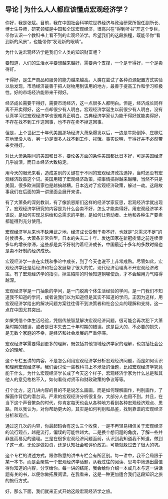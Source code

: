 ## 导论 | 为什么人人都应该懂点宏观经济学？

你好，我是张斌。目前，我在中国社会科学院世界经济与政治研究所担任副所长、博士生导师，研究领域是中国和全球宏观经济，很高兴在“得到听书”开这个专栏，带你认识一个教科书上看不到的宏观经济学。希望我们的这段旅程，既能带你“看到新的风景”，也能带你“发现新的眼睛”。

为什么说宏观经济学是我们全人类的知识财富呢？

要知道，人们的生活水平要想越来越好，需要两个支撑，一个是干得好，一个是卖得好。

干得好，是生产商品和服务的能力越来越高。人类在尝试了各种资源配置方式实验以后发现，市场经济最善于把人财物用到该用的地方，最善于提高工作和学习积极性。好的市场经济能带来干得好。

经济成长需要干得好，需要市场经济，这一点很多人都明白。但是，经济成长同样离不开卖得好，这一点却很少有人明白。宏观经济学诞生以前很少有人明白，没有认真学习过宏观经济学也很难真正明白。古典经济学家认为能干得好就能卖得好，不存在找不到工作这回事，也不存在卖不掉这回事。

但是，上个世纪三十年代美国那场经济大萧条爆发以后，一边是牛奶倒掉、庄稼烂在地里没人收，另一边是很多人找不到工作、挨饿。事实说明，干得好并不必然带来卖得好。

对比大萧条期间的美国和日本，要论各方面的条件美国都比日本好，可是美国经济几乎崩溃，而日本经济大致稳定。

用今天的眼光来看，造成差别的关键在于不同的宏观经济政策选择，当时还没有宏观经济政策这个词。美国用错了宏观经济政策，把事情搞得越来越糟，当然不只是美国，很多欧洲国家也是越搞越糟。日本选对了宏观经济政策，躲过一劫。这段故事我们在后面的第一讲里面会展开来讲。

有了大萧条的深刻教训，有了像凯恩斯们这样的经济学家反思，宏观经济学就出现了。宏观经济学研究的内容是为什么会卖不好，怎么才能卖得好。用宏观经济学术语说，是如何实现总供给和总需求的平衡，是如何让劳动者、土地和各种生产要素都能得到充分使用。

宏观经济学从来也不缺用武之地，经济成长受制于卖不好，也就是“总需求不足”的时候很多。大萧条非常典型，日本的失去二十年、发达国家在新冠疫情之前连续很多年的增长停滞，这些都是卖不好制约着经济成长，中国最近十多年的多数时候也是卖不好制约经济成长。

宏观经济学一直在实践和争论中成长，到了今天也说不上非常成熟。尽管如此，宏观经济学还是给经济和社会发展帮了很大的忙，现代经济治理离不开宏观经济政策。有了宏观经济学的指引，掉进陷阱的时候知道朝哪使劲，才不会越用力气陷得越深。

宏观经济学是一门抽象的学问，是一门脱离个体生活经验的学问，是一门我们不知道我不知道的学问，或者说我们以为知道但是其实不知道的学问。正因为这样，用宏观经济学给出的解决问题方案往往得不到决策者和社会公众的理解和支持。这一点在中国尤其突出。

如果凭借个体生活经验，凭借传统智慧解决宏观经济问题，很可能会再次犯下大萧条时期的错误，或者是日本失去二十年时期的错误。这是巨大的、不必要的损失，是无数个家庭的不幸，是经济和社会发展的严重停滞。

宏观经济学需要得到更多的理解，既包括其他领域经济学家的理解，也包括社会公众的理解。

这个专栏五讲的内容，不是怎么利用宏观经济学分析宏观经济问题，而是如何认识和理解宏观经济学。我们会讨论一些教科书上不涉及的话题，比如宏观经济学究竟能干什么，为什么宏观经济学长成了今天这个样子，宏观经济学家为什么总是和其他人的意见格格不入，如何看待对货币和财政政策的争议等等。

打个比方，这几讲内容的目的不是说怎么画画，而是如何理解画作，判别画作，了解画作背后的潜台词。严肃的宏观经济分析很复杂，大部分人也用不到。并且，在当下这个声音繁杂的时代，你肯定每天也会从各种地方看到各种宏观经济观点、思路。所以我认为，对你帮助更大的，其实是如何判别和品鉴，找到靠谱的宏观经济分析和观点。

通过这几次的内容，你最起码会有这么三个收获，一是不再轻易相信关于宏观经济的流行观点，越是流行，偏误的可能性越大。二是换个想问题的角度，了解一些并非显而易见的道理。三是在很多宏观经济问题面前，认识到我知道我不知道，做到了这一点，无论是做投资，还是认知社会和评价政策，可能就躲过去了很大的坑。

这个专栏的讲述方式，跟你熟悉的讲书专栏会有所区别。每一讲中，我不会局限于某一本书，而是会聚焦一个宏观经济学话题，从我过往的阅读、思考中筛选出最值得你知道的内容，分享给你。每一讲的结尾，我会给你介绍一本或几本与这一讲话题有关的书，以便你做拓展阅读。在我看来，这是一种更加适合我们这段知识之旅的旅行方式。

好，那么下面，我们就来正式开始这段宏观经济学之旅。

